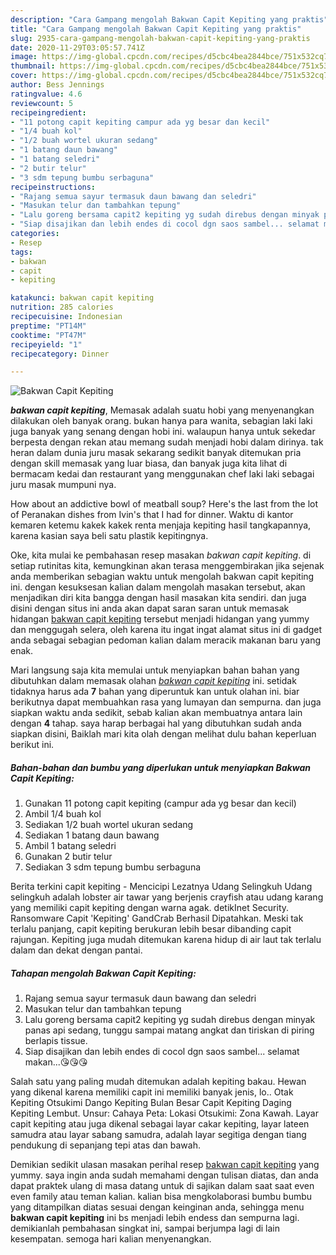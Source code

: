 ```yaml
---
description: "Cara Gampang mengolah Bakwan Capit Kepiting yang praktis"
title: "Cara Gampang mengolah Bakwan Capit Kepiting yang praktis"
slug: 2935-cara-gampang-mengolah-bakwan-capit-kepiting-yang-praktis
date: 2020-11-29T03:05:57.741Z
image: https://img-global.cpcdn.com/recipes/d5cbc4bea2844bce/751x532cq70/bakwan-capit-kepiting-foto-resep-utama.jpg
thumbnail: https://img-global.cpcdn.com/recipes/d5cbc4bea2844bce/751x532cq70/bakwan-capit-kepiting-foto-resep-utama.jpg
cover: https://img-global.cpcdn.com/recipes/d5cbc4bea2844bce/751x532cq70/bakwan-capit-kepiting-foto-resep-utama.jpg
author: Bess Jennings
ratingvalue: 4.6
reviewcount: 5
recipeingredient:
- "11 potong capit kepiting campur ada yg besar dan kecil"
- "1/4 buah kol"
- "1/2 buah wortel ukuran sedang"
- "1 batang daun bawang"
- "1 batang seledri"
- "2 butir telur"
- "3 sdm tepung bumbu serbaguna"
recipeinstructions:
- "Rajang semua sayur termasuk daun bawang dan seledri"
- "Masukan telur dan tambahkan tepung"
- "Lalu goreng bersama capit2 kepiting yg sudah direbus dengan minyak panas api sedang, tunggu sampai matang angkat dan tiriskan di piring berlapis tissue."
- "Siap disajikan dan lebih endes di cocol dgn saos sambel... selamat makan...😘😘😘"
categories:
- Resep
tags:
- bakwan
- capit
- kepiting

katakunci: bakwan capit kepiting 
nutrition: 285 calories
recipecuisine: Indonesian
preptime: "PT14M"
cooktime: "PT47M"
recipeyield: "1"
recipecategory: Dinner

---
```



![Bakwan Capit Kepiting](https://img-global.cpcdn.com/recipes/d5cbc4bea2844bce/751x532cq70/bakwan-capit-kepiting-foto-resep-utama.jpg)

<b><i>bakwan capit kepiting</i></b>, Memasak adalah suatu hobi yang menyenangkan dilakukan oleh banyak orang. bukan hanya para wanita, sebagian laki laki juga banyak yang senang dengan hobi ini. walaupun hanya untuk sekedar berpesta dengan rekan atau memang sudah menjadi hobi dalam dirinya. tak heran dalam dunia juru masak sekarang sedikit banyak ditemukan pria dengan skill memasak yang luar biasa, dan banyak juga kita lihat di bermacam kedai dan restaurant yang menggunakan chef laki laki sebagai juru masak mumpuni nya.

How about an addictive bowl of meatball soup? Here&#39;s the last from the lot of Peranakan dishes from Ivin&#39;s that I had for dinner. Waktu di kantor kemaren ketemu kakek kakek renta menjaja kepiting hasil tangkapannya, karena kasian saya beli satu plastik kepitingnya.

Oke, kita mulai ke pembahasan resep masakan <i>bakwan capit kepiting</i>. di setiap rutinitas kita, kemungkinan akan terasa menggembirakan jika sejenak anda memberikan sebagian waktu untuk mengolah bakwan capit kepiting ini. dengan kesuksesan kalian dalam mengolah masakan tersebut, akan menjadikan diri kita bangga dengan hasil masakan kita sendiri. dan juga disini dengan situs ini anda akan dapat saran saran untuk memasak hidangan <u>bakwan capit kepiting</u> tersebut menjadi hidangan yang yummy dan menggugah selera, oleh karena itu ingat ingat alamat situs ini di gadget anda sebagai sebagian pedoman kalian dalam meracik makanan baru yang enak.


Mari langsung saja kita memulai untuk menyiapkan bahan bahan yang dibutuhkan dalam memasak olahan <u><i>bakwan capit kepiting</i></u> ini. setidak tidaknya harus ada <b>7</b> bahan yang diperuntuk kan untuk olahan ini. biar berikutnya dapat membuahkan rasa yang lumayan dan sempurna. dan juga siapkan waktu anda sedikit, sebab kalian akan membuatnya antara lain dengan <b>4</b> tahap. saya harap berbagai hal yang dibutuhkan sudah anda siapkan disini, Baiklah mari kita olah dengan melihat dulu bahan keperluan berikut ini.

<!--inarticleads1-->

##### Bahan-bahan dan bumbu yang diperlukan untuk menyiapkan Bakwan Capit Kepiting:

1. Gunakan 11 potong capit kepiting (campur ada yg besar dan kecil)
1. Ambil 1/4 buah kol
1. Sediakan 1/2 buah wortel ukuran sedang
1. Sediakan 1 batang daun bawang
1. Ambil 1 batang seledri
1. Gunakan 2 butir telur
1. Sediakan 3 sdm tepung bumbu serbaguna


Berita terkini capit kepiting - Mencicipi Lezatnya Udang Selingkuh Udang selingkuh adalah lobster air tawar yang berjenis crayfish atau udang karang yang memiliki capit kepiting dengan warna agak. detikInet Security. Ransomware Capit &#39;Kepiting&#39; GandCrab Berhasil Dipatahkan. Meski tak terlalu panjang, capit kepiting berukuran lebih besar dibanding capit rajungan. Kepiting juga mudah ditemukan karena hidup di air laut tak terlalu dalam dan dekat dengan pantai. 

<!--inarticleads2-->

##### Tahapan mengolah Bakwan Capit Kepiting:

1. Rajang semua sayur termasuk daun bawang dan seledri
1. Masukan telur dan tambahkan tepung
1. Lalu goreng bersama capit2 kepiting yg sudah direbus dengan minyak panas api sedang, tunggu sampai matang angkat dan tiriskan di piring berlapis tissue.
1. Siap disajikan dan lebih endes di cocol dgn saos sambel... selamat makan...😘😘😘


Salah satu yang paling mudah ditemukan adalah kepiting bakau. Hewan yang dikenal karena memiliki capit ini memiliki banyak jenis, lo.. Otak Kepiting Otsukimi Dango Kepiting Bulan Besar Capit Kepiting Daging Kepiting Lembut. Unsur: Cahaya Peta: Lokasi Otsukimi: Zona Kawah. Layar capit kepiting atau juga dikenal sebagai layar cakar kepiting, layar lateen samudra atau layar sabang samudra, adalah layar segitiga dengan tiang pendukung di sepanjang tepi atas dan bawah. 

Demikian sedikit ulasan masakan perihal resep <u>bakwan capit kepiting</u> yang yummy. saya ingin anda sudah memahami dengan tulisan diatas, dan anda dapat praktek ulang di masa datang untuk di sajikan dalam saat saat even even family atau teman kalian. kalian bisa mengkolaborasi bumbu bumbu yang ditampilkan diatas sesuai dengan keinginan anda, sehingga menu <b>bakwan capit kepiting</b> ini bs menjadi lebih endess dan sempurna lagi. demikianlah pembahasan singkat ini, sampai berjumpa lagi di lain kesempatan. semoga hari kalian menyenangkan.
